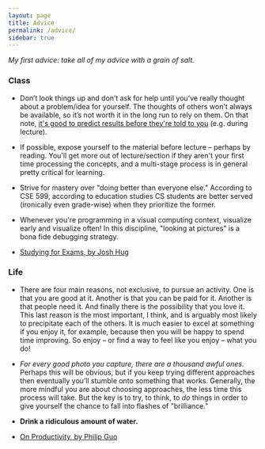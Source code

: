 ```yaml
---
layout: page
title: Advice
permalink: /advice/
sidebar: true
---
```


_My first advice: take all of my advice with a grain of salt._

<div class="justified-unless-mobile">
  <div class="row">
    <div class="col l5">
      <h3 id="class">Class</h3>
      <ul class="bullets-unless-mobile">
        <li>
          <p>Don’t look things up and don’t ask for help until you’ve really thought about a problem/idea for yourself. The thoughts of others won't always be available, so it’s not worth it in the long run to rely on them. On that note, <a href="https://twitter.com/karpathy/status/904807765931024384">it's good to predict results before they're told to you</a> (e.g. during lecture).</p>
        </li>
        <li>
          <p>If possible, expose yourself to the material before lecture – perhaps by reading. You'll get more out of lecture/section if they aren't your first time processing the concepts, and a multi-stage process is in general pretty critical for learning.</p>
        </li>
        <li>
          <p>Strive for mastery over "doing better than everyone else." According to CSE 599, according to education studies CS students are better served (ironically even grade-wise) when they prioritize the former.</p>
        </li>
        <li>
          <p>Whenever you're programming in a visual computing context, visualize early and visualize often! In this discipline, "looking at pictures" is a bona fide debugging strategy.</p>
        </li>
        <li>
          <p><a href="http://datastructur.es/sp17/materials/guides/study-guide.html">Studying for Exams, by Josh Hug</a></p>
        </li>
      </ul>
    </div>
    <div class="col l5 offset-l1">
      <h3 id="life">Life</h3>
      <ul class="bullets-unless-mobile">
        <li>
          <p>There are four main reasons, not exclusive, to pursue an activity. One is that you are good at it. Another is that you can be paid for it. Another is that people need it. And finally there is the possibility that you love it. This last reason is the most important, I think, and is arguably most likely to precipitate each of the others. It is much easier to excel at something if you enjoy it, for example, because then you will be happy to spend time improving. So enjoy – or find a way to feel like you enjoy – what you do!</p>
        </li>
        <li>
          <p><em>For every good photo you capture, there are a thousand awful ones.</em> Perhaps this will be obvious, but if you keep trying different approaches then eventually you’ll stumble onto something that works. Generally, the more mindful you are about choosing approaches, the less time this process will take. But the key is to try, to think, to <em>do</em> things in order to give yourself the chance to fall into flashes of "brilliance."</p>
        </li>
        <li>
          <p><strong>Drink a ridiculous amount of water.</strong></p>
        </li>
        <li>
          <p><a href="http://www.pgbovine.net/productivity-tips.htm">On Productivity, by Philip Guo</a></p>
        </li>
      </ul>
    </div>
  </div>
</div>
